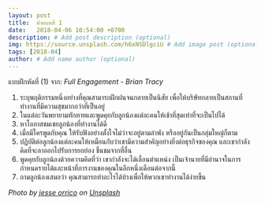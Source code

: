 ```yaml
---
layout: post
title:  ท้ายบทที่ 1
date:   2018-04-06 10:54:00 +0700
description: # Add post description (optional)
img: https://source.unsplash.com/h6xNSDlgciU # Add image post (optional)
tags: [2018-04]
author: # Add name author (optional)
---
```

แบบฝึกหัดที่ (1) จาก: *Full Engagement - Brian Tracy*
1. ระบุพฤติกรรมหนึ่งอย่างที่คุณสามารถฝึกฝนจนกลายเป็นนิสัย เพื่อให้บริษัทกลายเป็นสถานที่ทำงานที่มีความสุขมากกว่าที่เป็นอยู่
2. ในแต่ละวันพยายามทักทายและพูดคุยกับลูกน้องแต่ละคนให้เช้าที่สุดเท่าที่จะเป็นไปได้
3. หาโอกาสชมเชยลูกน้องที่ทำงานได้ดี
4. เมื่อมีใครพูดกับคุณ ให้รับฟังอย่างตั้งใจไม่ว่าจะอยู่ตามลำพัง หรืออยู่กันเป็นกลุ่มใหญ่ก็ตาม
5. ปฏิบัติต่อลูกน้องแต่ละคนให้เหมือนกับว่าเขามีความสำคัญอย่างยิ่งต่อธุรกิจของคุณ และเขากำลังคิดที่จะลาออกไปรับการยกย่อง ชื่นชมจากที่อื่น
6. พูดคุยกับลูกน้องด้วยความคิดที่ว่า เขากำลังจะได้เลื่อนตำแหน่ง เป็นเจ้านายที่มีอำนาจในการกำหนดรายได้และหน้าที่การงานของคุณในอีกหนึ่งเดือนต่อจากนี้
7. ถามลูกน้องเสมอว่า คุณสามารถทำอะไรได้บ้างเพื่อให้พวกเขาทำงานได้ง่ายขึ้น

*Photo by [jesse orrico](https://unsplash.com/@jessedo81) on [Unsplash](https://unsplash.com)*
